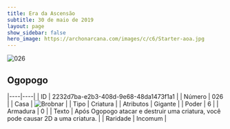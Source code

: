 ```yaml
---
title: Era da Ascensão
subtitle: 30 de maio de 2019
layout: page
show_sidebar: false
hero_image: https://archonarcana.com/images/c/c6/Starter-aoa.jpg
---
```


![026](https://cdn.keyforgegame.com/media/card_front/pt/435_026_QG54GQH8V4P_pt.png)

## Ogopogo

|----|----|
| ID | 2232d7ba-e2b3-408d-9e68-48da1473f1a1 |
| Número | 026 |
| Casa | ![Brobnar](https://archonarcana.com/images/thumb/e/e0/Brobnar.png/22px-Brobnar.png "Brobnar") |
| Tipo | Criatura |
| Atributos | Gigante |
| Poder | 6 |
| Armadura | 0 |
| Texto | Após Ogopogo atacar e destruir  uma criatura, você pode causar 2D  a uma criatura. |
| Raridade | Incomum |
